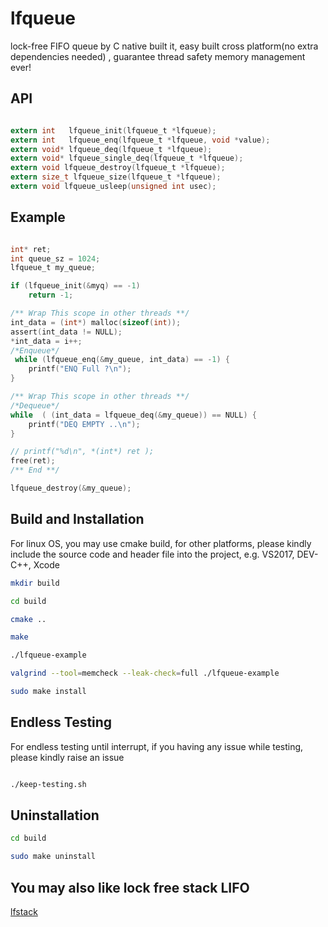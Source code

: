 # lfqueue
lock-free FIFO queue by C native built it, easy built cross platform(no extra dependencies needed) , guarantee thread safety memory management ever!


## API 
```c

extern int   lfqueue_init(lfqueue_t *lfqueue);
extern int   lfqueue_enq(lfqueue_t *lfqueue, void *value);
extern void* lfqueue_deq(lfqueue_t *lfqueue);
extern void* lfqueue_single_deq(lfqueue_t *lfqueue);
extern void lfqueue_destroy(lfqueue_t *lfqueue);
extern size_t lfqueue_size(lfqueue_t *lfqueue);
extern void lfqueue_usleep(unsigned int usec);

```


## Example

```c

int* ret;
int queue_sz = 1024;
lfqueue_t my_queue;

if (lfqueue_init(&myq) == -1)
	return -1;

/** Wrap This scope in other threads **/
int_data = (int*) malloc(sizeof(int));
assert(int_data != NULL);
*int_data = i++;
/*Enqueue*/
 while (lfqueue_enq(&my_queue, int_data) == -1) {
    printf("ENQ Full ?\n");
}

/** Wrap This scope in other threads **/
/*Dequeue*/
while  ( (int_data = lfqueue_deq(&my_queue)) == NULL) {
    printf("DEQ EMPTY ..\n");
}

// printf("%d\n", *(int*) ret );
free(ret);
/** End **/

lfqueue_destroy(&my_queue);

```



## Build and Installation

For linux OS, you may use cmake build, for other platforms, please kindly include the source code and header file into the project, e.g. VS2017, DEV-C++, Xcode

```bash
mkdir build

cd build

cmake ..

make

./lfqueue-example

valgrind --tool=memcheck --leak-check=full ./lfqueue-example

sudo make install


```

## Endless Testing 

For endless testing until interrupt, if you having any issue while testing, please kindly raise an issue

```bash

./keep-testing.sh

```


## Uninstallation

```bash
cd build

sudo make uninstall

```


## You may also like lock free stack LIFO

[lfstack](https://github.com/Taymindis/lfstack)